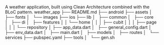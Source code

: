
A weather application, built using Clean Architecture combined with the BLoC pattern.
weather_app
├── README.md
├── android
├── assets
│   ├── fonts
│   └── images
├── ios
├── lib 
│   ├── common
│   ├── core
│   ├── di
│   ├── features
│   │   └── home
│   │   │   ├── cubit
│   │   │   ├── page
│   │   │   └── repository
│   ├── app_data.dart
│   ├── general_config.dart
│   ├── env_data.dart
│   ├── main.dart
│   ├── models
│   ├── routes
│   └── services
├── pubspec.yaml
├── tools
│   └── gen.sh